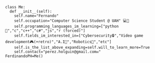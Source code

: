 
```
class Me:
  def __init__(self):
    self.name="Fernando"
    self.occupation="Computer Science Student @ UAH" 💻🏫
    self.programming_languages_im_learning=["python🐍","c","c++","c#","js","r (forced)"]
    self.fields_im_interested_in=["Cybersecurity🔒","Video game development🎮(+retro)","A.I🧠","Robotics🤖","etc"]
    self.is_the_list_above_expanding=self.will_to_learn_more=True
    self.contact="perez.holguin@gmail.com✉️"
FerdinandoPH=Me()
```
<!--
**FerdinandoPH/FerdinandoPH** is a ✨ _special_ ✨ repository because its `README.md` (this file) appears on your GitHub profile.

Here are some ideas to get you started:

- 🔭 I’m currently working on ...
- 🌱 I’m currently learning ...
- 👯 I’m looking to collaborate on ...
- 🤔 I’m looking for help with ...
- 💬 Ask me about ...
- 📫 How to reach me: ...
- 😄 Pronouns: ...
- ⚡ Fun fact: ...
-->
